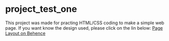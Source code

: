 # project_test_one

This project was made for practing HTML/CSS coding to make a simple web page.
If you want know the design used, please click on the lin below:
[Page Layout on Behence](https://www.behance.net/gallery/117953879/project_test_one)
